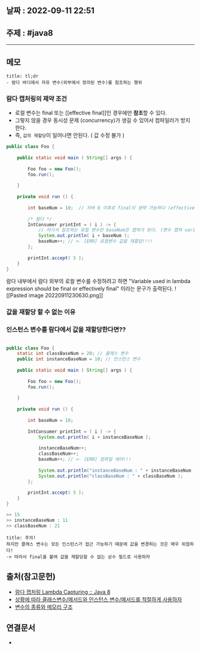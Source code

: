 ## 날짜 : 2022-09-11 22:51

## 주제 : #java8 
----
## 메모
```ad-note
title: tl;dr
- 람다 바디에서 자유 변수(외부에서 정의된 변수)를 참조하는 행위
```

### 람다 캡처링의 제약 조건
- 로컬 변수는 final 또는 [[effective final]]인 경우에만 **참조**할 수 있다. 
- 그렇지 않을 경우 동시성 문제 (concurrency)가 생길 수 있어서 컴파일러가 방지한다. 
- 즉, `값의 재할당`이 일어나면 안된다. ( 값 수정 불가 )
```java
public class Foo {  
  
    public static void main ( String[] args ) {  
  
        Foo foo = new Foo();  
        foo.run();  
  
    }  
  
    private void run () {  
  
        int baseNum = 10;  // 자바 8 이후로 final이 생략 가능하다 (effective final)
  
		/* 람다 */
        IntConsumer printInt = ( i ) -> {  
            // 여기서 참조하는 로컬 변수인 baseNum은 캡쳐가 된다. (변수 캡쳐 variable capture)            
            System.out.println( i + baseNum );  
            baseNum++; // <- [ERR] 로컬변수 값을 재할당!!!!
        };  
  
        printInt.accept( 5 );  
    }  
}
```

람다 내부에서 람다 외부의 로컬 변수를 수정하려고 하면
"Variable used in lambda expression should be final or effectively final" 이라는 문구가 출력된다.
![[Pasted image 20220911230630.png]]

### 값을 재할당 할 수 없는 이유




### 인스턴스 변수를 람다에서 값을 재할당한다면??

```java
  
public class Foo {  
    static int classBaseNum = 20; // 클래스 변수  
    public int instanceBaseNum = 10; // 인스턴스 변수 
  
    public static void main ( String[] args ) {  
  
        Foo foo = new Foo();  
        foo.run();  
  
    }  
  
    private void run () {  
  
        int baseNum = 10;  
  
        IntConsumer printInt = ( i ) -> {  
            System.out.println( i + instanceBaseNum );  
            
            instanceBaseNum++;  
            classBaseNum++;  
            baseNum++; // <- [ERR] 컴파일 에러!!!  
  
            System.out.println("instanceBaseNum : " + instanceBaseNum );  
            System.out.println("classBaseNum : " + classBaseNum );  
        };  
  
        printInt.accept( 5 );  
    }
}

>> 15
>> instanceBaseNum : 11
>> classBaseNum : 21

```


```ad-note
title: 주의!
하지만 클래스 변수는 모든 인스턴스가 접근 가능하기 때문에 값을 변경하는 것은 매우 위험하다!
-> 따라서 final을 붙여 값을 재할당할 수 없는 상수 필드로 사용하자
```



## 출처(참고문헌)
- [람다 캡처링 Lambda Capturing :: Java 8](https://velog.io/@kmdngmn/Java-%EB%9E%8C%EB%8B%A4-%EC%BA%A1%EC%B2%98%EB%A7%81-Lambda-Capturing-Java-8)
- [상황에 따라 클래스변수/메서드와 인스턴스 변수/메서드를 적절하게 사용하자](https://javabom.tistory.com/31)
- [변수의 종류와 메모리 구조](https://velog.io/@woo00oo/%EB%B3%80%EC%88%98%EC%9D%98-%EC%A2%85%EB%A5%98%EC%99%80-%EB%A9%94%EB%AA%A8%EB%A6%AC-%EA%B5%AC%EC%A1%B0)



## 연결문서
- 
